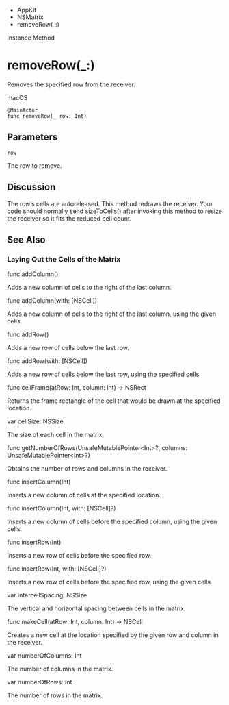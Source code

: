 

- AppKit
- NSMatrix
-  removeRow(\_:) 

Instance Method

# removeRow(\_:)

Removes the specified row from the receiver.

macOS

``` source
@MainActor
func removeRow(_ row: Int)
```

## Parameters 

`row`  

The row to remove.

## Discussion

The row’s cells are autoreleased. This method redraws the receiver. Your code should normally send sizeToCells() after invoking this method to resize the receiver so it fits the reduced cell count.

## See Also

### Laying Out the Cells of the Matrix

func addColumn()

Adds a new column of cells to the right of the last column.

func addColumn(with: [NSCell])

Adds a new column of cells to the right of the last column, using the given cells.

func addRow()

Adds a new row of cells below the last row.

func addRow(with: [NSCell])

Adds a new row of cells below the last row, using the specified cells.

func cellFrame(atRow: Int, column: Int) -> NSRect

Returns the frame rectangle of the cell that would be drawn at the specified location.

var cellSize: NSSize

The size of each cell in the matrix.

func getNumberOfRows(UnsafeMutablePointer&lt;Int>?, columns: UnsafeMutablePointer&lt;Int>?)

Obtains the number of rows and columns in the receiver.

func insertColumn(Int)

Inserts a new column of cells at the specified location. .

func insertColumn(Int, with: [NSCell]?)

Inserts a new column of cells before the specified column, using the given cells.

func insertRow(Int)

Inserts a new row of cells before the specified row.

func insertRow(Int, with: [NSCell]?)

Inserts a new row of cells before the specified row, using the given cells.

var intercellSpacing: NSSize

The vertical and horizontal spacing between cells in the matrix.

func makeCell(atRow: Int, column: Int) -> NSCell

Creates a new cell at the location specified by the given row and column in the receiver.

var numberOfColumns: Int

The number of columns in the matrix.

var numberOfRows: Int

The number of rows in the matrix.

